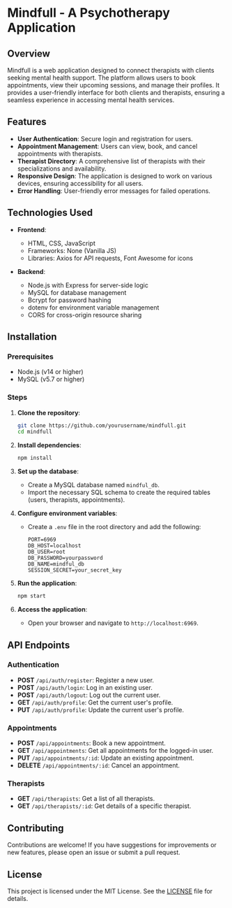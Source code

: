 # Mindfull - A Psychotherapy Application

## Overview

Mindfull is a web application designed to connect therapists with clients seeking mental health support. The platform allows users to book appointments, view their upcoming sessions, and manage their profiles. It provides a user-friendly interface for both clients and therapists, ensuring a seamless experience in accessing mental health services.

## Features

- **User Authentication**: Secure login and registration for users.
- **Appointment Management**: Users can view, book, and cancel appointments with therapists.
- **Therapist Directory**: A comprehensive list of therapists with their specializations and availability.
- **Responsive Design**: The application is designed to work on various devices, ensuring accessibility for all users.
- **Error Handling**: User-friendly error messages for failed operations.

## Technologies Used

- **Frontend**:
  - HTML, CSS, JavaScript
  - Frameworks: None (Vanilla JS)
  - Libraries: Axios for API requests, Font Awesome for icons

- **Backend**:
  - Node.js with Express for server-side logic
  - MySQL for database management
  - Bcrypt for password hashing
  - dotenv for environment variable management
  - CORS for cross-origin resource sharing

## Installation

### Prerequisites

- Node.js (v14 or higher)
- MySQL (v5.7 or higher)

### Steps

1. **Clone the repository**:
   ```bash
   git clone https://github.com/yourusername/mindfull.git
   cd mindfull
   ```

2. **Install dependencies**:
   ```bash
   npm install
   ```

3. **Set up the database**:
   - Create a MySQL database named `mindful_db`.
   - Import the necessary SQL schema to create the required tables (users, therapists, appointments).

4. **Configure environment variables**:
   - Create a `.env` file in the root directory and add the following:
     ```
     PORT=6969
     DB_HOST=localhost
     DB_USER=root
     DB_PASSWORD=yourpassword
     DB_NAME=mindful_db
     SESSION_SECRET=your_secret_key
     ```

5. **Run the application**:
   ```bash
   npm start
   ```

6. **Access the application**:
   - Open your browser and navigate to `http://localhost:6969`.

## API Endpoints

### Authentication
- **POST** `/api/auth/register`: Register a new user.
- **POST** `/api/auth/login`: Log in an existing user.
- **POST** `/api/auth/logout`: Log out the current user.
- **GET** `/api/auth/profile`: Get the current user's profile.
- **PUT** `/api/auth/profile`: Update the current user's profile.

### Appointments
- **POST** `/api/appointments`: Book a new appointment.
- **GET** `/api/appointments`: Get all appointments for the logged-in user.
- **PUT** `/api/appointments/:id`: Update an existing appointment.
- **DELETE** `/api/appointments/:id`: Cancel an appointment.

### Therapists
- **GET** `/api/therapists`: Get a list of all therapists.
- **GET** `/api/therapists/:id`: Get details of a specific therapist.

## Contributing

Contributions are welcome! If you have suggestions for improvements or new features, please open an issue or submit a pull request.

## License

This project is licensed under the MIT License. See the [LICENSE](LICENSE) file for details.
